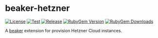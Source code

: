 # beaker-hetzner

[![License](https://img.shields.io/github/license/voxpupuli/beaker-hetzner.svg)](https://github.com/voxpupuli/beaker-hetzner/blob/master/LICENSE)
[![Test](https://github.com/voxpupuli/beaker-hetzner/actions/workflows/test.yml/badge.svg)](https://github.com/voxpupuli/beaker-hetzner/actions/workflows/test.yml)
[![Release](https://github.com/voxpupuli/beaker-hetzner/actions/workflows/release.yml/badge.svg)](https://github.com/voxpupuli/beaker-hetzner/actions/workflows/release.yml)
[![RubyGem Version](https://img.shields.io/gem/v/beaker-hetzner.svg)](https://rubygems.org/gems/beaker-hetzner)
[![RubyGem Downloads](https://img.shields.io/gem/dt/beaker-hetzner.svg)](https://rubygems.org/gems/beaker-hetzner)

A [beaker](https://github.com/voxpupuli/beaker) extension for provision Hetzner Cloud instances.

